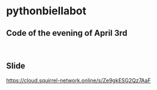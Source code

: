 # pythonbiellabot
## Code of the evening of April 3rd
<br>

## Slide

https://cloud.squirrel-network.online/s/Ze9gkESG2Qz7AaF

